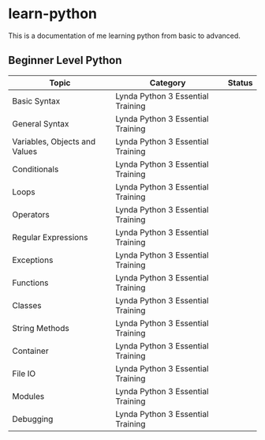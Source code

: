 # learn-python
This is a documentation of me learning python from basic to advanced.


## Beginner Level Python
| Topic | Category | Status
| --- | --- | --- |
| Basic Syntax | Lynda Python 3 Essential Training |
| General Syntax | Lynda Python 3 Essential Training | 
| Variables, Objects and Values | Lynda Python 3 Essential Training |
| Conditionals | Lynda Python 3 Essential Training | 
| Loops | Lynda Python 3 Essential Training | 
| Operators | Lynda Python 3 Essential Training | 
| Regular Expressions | Lynda Python 3 Essential Training |
| Exceptions | Lynda Python 3 Essential Training |
| Functions | Lynda Python 3 Essential Training | 
| Classes | Lynda Python 3 Essential Training |
| String Methods | Lynda Python 3 Essential Training |
| Container | Lynda Python 3 Essential Training |
| File IO | Lynda Python 3 Essential Training |
| Modules | Lynda Python 3 Essential Training | 
| Debugging | Lynda Python 3 Essential Training | 